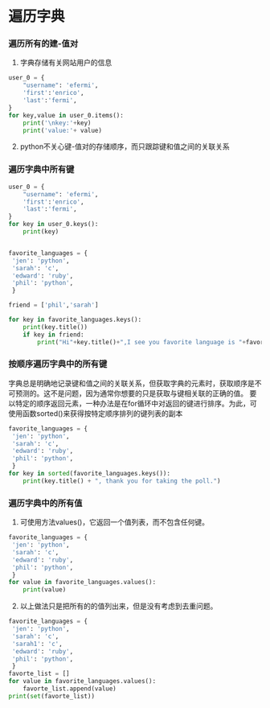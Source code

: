 # 遍历字典
### 遍历所有的建-值对
1. 字典存储有关网站用户的信息
```python
user_0 = {
    "username": 'efermi',
    'first':'enrico',
    'last':'fermi',
}
for key,value in user_0.items():
    print('\nkey:'+key)
    print('value:'+ value)
```
2. python不关心键-值对的存储顺序，而只跟踪键和值之间的关联关系
### 遍历字典中所有键
```python
user_0 = {
    "username": 'efermi',
    'first':'enrico',
    'last':'fermi',
}
for key in user_0.keys():
    print(key)
```

```python

favorite_languages = {
 'jen': 'python',
 'sarah': 'c',
 'edward': 'ruby',
 'phil': 'python',
 }

friend = ['phil','sarah']

for key in favorite_languages.keys():
    print(key.title())
    if key in friend:
        print("Hi"+key.title()+",I see you favorite language is "+favorite_languages[key].title()+"|")
```
### 按顺序遍历字典中的所有键
字典总是明确地记录键和值之间的关联关系，但获取字典的元素时，获取顺序是不可预测的。这不是问题，因为通常你想要的只是获取与键相关联的正确的值。
要以特定的顺序返回元素，一种办法是在for循环中对返回的键进行排序。为此，可使用函数sorted()来获得按特定顺序排列的键列表的副本
```python
favorite_languages = {
 'jen': 'python',
 'sarah': 'c',
 'edward': 'ruby',
 'phil': 'python',
 }
for key in sorted(favorite_languages.keys()):
    print(key.title() + ", thank you for taking the poll.")
```
### 遍历字典中的所有值
1. 可使用方法values()，它返回一个值列表，而不包含任何键。
```python
favorite_languages = {
 'jen': 'python',
 'sarah': 'c',
 'edward': 'ruby',
 'phil': 'python',
 }
for value in favorite_languages.values():
    print(value)
```
2. 以上做法只是把所有的的值列出来，但是没有考虑到去重问题。
```python
favorite_languages = {
 'jen': 'python',
 'sarah': 'c',
 'sarah1': 'c',
 'edward': 'ruby',
 'phil': 'python',
 }
favorte_list = []
for value in favorite_languages.values():
    favorte_list.append(value)
print(set(favorte_list))
```
